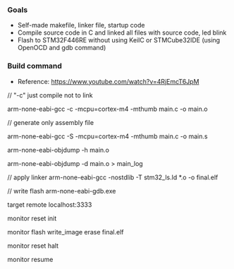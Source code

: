 ### Goals
- Self-made makefile, linker file, startup code
- Compile source code in C and linked all files with source code, led blink
- Flash to STM32F446RE without using KeilC or STMCube32IDE (using OpenOCD and gdb command)


### Build command
- Reference: https://www.youtube.com/watch?v=4RjEmcT6JpM

// "-c" just compile not to link

arm-none-eabi-gcc -c -mcpu=cortex-m4 -mthumb main.c -o main.o

// generate only assembly file

arm-none-eabi-gcc -S -mcpu=cortex-m4 -mthumb main.c -o main.s

arm-none-eabi-objdump -h main.o

arm-none-eabi-objdump -d main.o > main_log

// apply linker
arm-none-eabi-gcc -nostdlib -T stm32_ls.ld *.o -o final.elf


// write flash 
arm-none-eabi-gdb.exe

target remote localhost:3333

monitor reset init

monitor flash write_image erase final.elf

monitor reset halt

monitor resume
